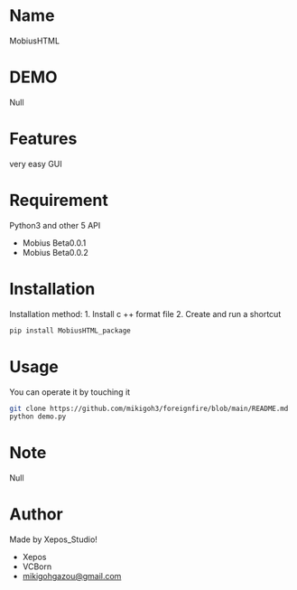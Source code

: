 # Name

MobiusHTML


# DEMO

Null

# Features

very easy GUI

# Requirement

Python3
and other 5 API

* Mobius Beta0.0.1
* Mobius Beta0.0.2

# Installation

Installation method: 1. Install c ++ format file 2. Create and run a shortcut

```bash
pip install MobiusHTML_package
```

# Usage

You can operate it by touching it

```bash
git clone https://github.com/mikigoh3/foreignfire/blob/main/README.md
python demo.py
```

# Note

Null

# Author

Made by Xepos_Studio!

* Xepos
* VCBorn
* mikigohgazou@gmail.com
